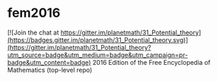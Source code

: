 # fem2016

[![Join the chat at https://gitter.im/planetmath/31_Potential_theory](https://badges.gitter.im/planetmath/31_Potential_theory.svg)](https://gitter.im/planetmath/31_Potential_theory?utm_source=badge&utm_medium=badge&utm_campaign=pr-badge&utm_content=badge)
2016 Edition of the Free Encyclopedia of Mathematics (top-level repo)
